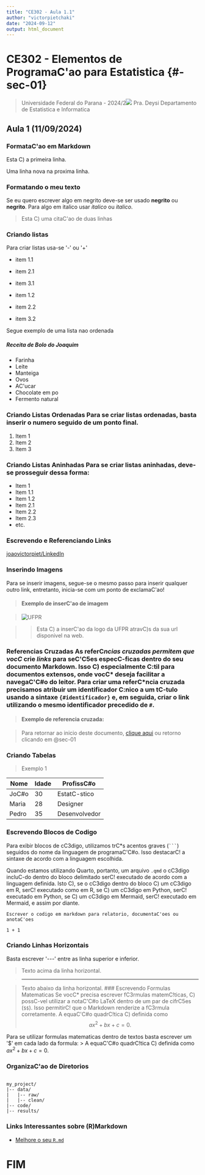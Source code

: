 ```yaml
---
title: "CE302 - Aula 1.1"
author: "victorpietchaki"
date: "2024-09-12"
output: html_document
---
```


# CE302 - Elementos de ProgramaC'ao para Estatistica {#-sec-01}

> Universidade Federal do Parana - 2024/2![](https://upload.wikimedia.org/wikipedia/commons/thumb/d/d4/Logo_oficial_da_UFPR_%28sem_fundo%29.png/1200px-Logo_oficial_da_UFPR_%28sem_fundo%29.png) Pra. Deysi Departamento de Estatistica e Informatica

## Aula 1 (11/09/2024)

### FormataC'ao em Markdown

Esta C) a primeira linha.

Uma linha nova na proxima linha.

### Formatando o meu texto

Se eu quero escrever algo em negrito deve-se ser usado **negrito** ou **negrito**. Para algo em italico usar *italico* ou *italico*.

> Esta C) uma citaC'ao de duas linhas

### Criando listas

Para criar listas usa-se '-' ou '+'

-   item 1.1

-   item 2.1

-   item 3.1

-   item 1.2

-   item 2.2

-   item 3.2

Segue exemplo de uma lista nao ordenada

##### Receita de Bolo do Joaquim

-   Farinha
-   Leite
-   Manteiga
-   Ovos
-   AC'ucar
-   Chocolate em po
-   Fermento natural

### Criando Listas **Ordenadas** Para se criar listas ordenadas, basta inserir o numero seguido de um ponto final.

1.  Item 1
2.  Item 2
3.  Item 3

### Criando Listas **Aninhadas** Para se criar listas aninhadas, deve-se prosseguir dessa forma:

-   Item 1
-   Item 1.1
-   Item 1.2
-   Item 2.1
-   Item 2.2
-   Item 2.3
-   etc.

### Escrevendo e Referenciando Links

[joaovictorpiet/LinkedIn](https://www.linkedin.com/in/joaovictorpiet)

### Inserindo Imagens

Para se inserir imagens, segue-se o mesmo passo para inserir qualquer outro link, entretanto, inicia-se com um ponto de exclamaC'ao!

> #### Exemplo de inserC'ao de imagem

> ![UFPR](https://upload.wikimedia.org/wikipedia/commons/thumb/d/d4/Logo_oficial_da_UFPR_%28sem_fundo%29.png/1200px-Logo_oficial_da_UFPR_%28sem_fundo%29.png)

> > Esta C) a inserC'ao da logo da UFPR atravC)s da sua url disponivel na web.

### Referencias Cruzadas As referC*ncias cruzadas permitem que vocC* crie *links* para seC'C5es especC-ficas dentro do seu documento Markdown. Isso C) especialmente C:til para documentos extensos, onde vocC* deseja facilitar a navegaC'C#o do leitor. Para criar uma referC*ncia cruzada precisamos atribuir um identificador C:nico a um tC-tulo usando a sintaxe `{#identificador}` e, em seguida, criar o link utilizando o mesmo identificador precedido de `#`.

> #### Exemplo de referencia cruzada:

> Para retornar ao inicio deste documento, [clique aqui](#-sec-01) ou retorno clicando em @sec-01

### Criando Tabelas

> Exemplo 1

| Nome  | Idade | ProfissC#o     |
|-------|-------|---------------|
| JoC#o  | 30    | EstatC-stico   |
| Maria | 28    | Designer      |
| Pedro | 35    | Desenvolvedor |

### Escrevendo Blocos de Codigo

Para exibir blocos de cC3digo, utilizamos trC*s acentos graves (```` ``` ````) seguidos do nome da linguagem de programaC'C#o. Isso destacarC! a sintaxe de acordo com a linguagem escolhida.

Quando estamos utilizando Quarto, portanto, um arquivo `.qmd` o cC3digo incluC-do dentro do bloco delimitado serC! executado de acordo com a linguagem definida. Isto C), se o cC3digo dentro do bloco C) um cC3digo em R, serC! executado como em R, se C) um cC3digo em Python, serC! executado em Python, se C) um cC3digo em Mermaid, serC! executado em Mermaid, e assim por diante.

```{markdown}
Escrever o codigo em markdown para relatorio, documentaC'oes ou anotaC'oes
```

```{python}
1 + 1
```

### Criando Linhas Horizontais

Basta escrever '---' entre as linha superior e inferior.

> Texto acima da linha horizontal.

> ------------------------------------------------------------------------

> Texto abaixo da linha horizontal. \### Escrevendo Formulas Matematicas Se vocC* precisa escrever fC3rmulas matemC!ticas, C) possC-vel utilizar a notaC'C#o LaTeX dentro de um par de cifrC5es (`$$`). Isso permitirC! que o Markdown renderize a fC3rmula corretamente. A equaC'C#o quadrC!tica C) definida como $$ax^2 + bx + c = 0.$$

Para se utilizar formulas matematicas dentro de textos basta escrever um '\$' em cada lado da formula: \> A equaC'C#o quadrC!tica C) definida como $ax^2 + bx + c = 0.$

### OrganizaC'ao de Diretorios

``` {markdown}

my_project/
|-- data/
|   |-- raw/
|   |-- clean/
|-- code/
|-- results/

```

### Links Interessantes sobre (R)Markdown <br>

- [Melhore o seu `R.md`](https://holtzy.github.io/Pimp-my-rmd/) <br>

# FIM